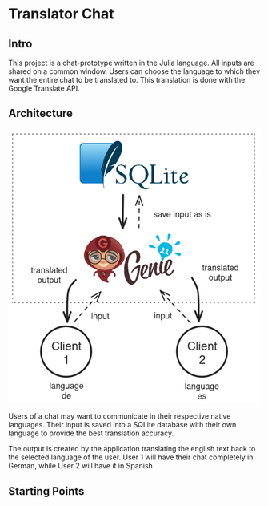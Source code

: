 # Translator Chat

## Intro

This project is a chat-prototype written in the Julia language. All inputs are shared on a common window.
Users can choose the language to which they want the entire chat to be translated to. This translation is done with the Google Translate API.

## Architecture

![architecture](img/julia-translator-chat-architecture.png)

Users of a chat may want to communicate in their respective native languages. Their input is saved into a SQLite database with their own language to provide the best translation accuracy.

The output is created by the application translating the english text back to the selected language of the user. User 1 will have their chat
completely in German, while User 2 will have it in Spanish.

## Starting Points



